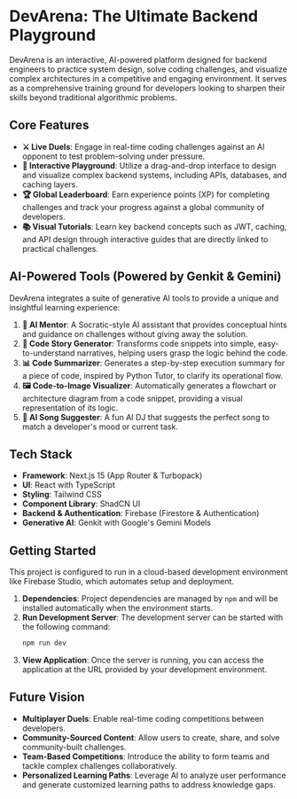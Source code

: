 # DevArena: The Ultimate Backend Playground

DevArena is an interactive, AI-powered platform designed for backend engineers to practice system design, solve coding challenges, and visualize complex architectures in a competitive and engaging environment. It serves as a comprehensive training ground for developers looking to sharpen their skills beyond traditional algorithmic problems.

## Core Features

- **⚔️ Live Duels**: Engage in real-time coding challenges against an AI opponent to test problem-solving under pressure.
- **🎨 Interactive Playground**: Utilize a drag-and-drop interface to design and visualize complex backend systems, including APIs, databases, and caching layers.
- **🏆 Global Leaderboard**: Earn experience points (XP) for completing challenges and track your progress against a global community of developers.
- **📚 Visual Tutorials**: Learn key backend concepts such as JWT, caching, and API design through interactive guides that are directly linked to practical challenges.

## AI-Powered Tools (Powered by Genkit & Gemini)

DevArena integrates a suite of generative AI tools to provide a unique and insightful learning experience:

1.  **🧠 AI Mentor**: A Socratic-style AI assistant that provides conceptual hints and guidance on challenges without giving away the solution.
2.  **📜 Code Story Generator**: Transforms code snippets into simple, easy-to-understand narratives, helping users grasp the logic behind the code.
3.  **📊 Code Summarizer**: Generates a step-by-step execution summary for a piece of code, inspired by Python Tutor, to clarify its operational flow.
4.  **🖼️ Code-to-Image Visualizer**: Automatically generates a flowchart or architecture diagram from a code snippet, providing a visual representation of its logic.
5.  **🎵 AI Song Suggester**: A fun AI DJ that suggests the perfect song to match a developer's mood or current task.

## Tech Stack

-   **Framework**: Next.js 15 (App Router & Turbopack)
-   **UI**: React with TypeScript
-   **Styling**: Tailwind CSS
-   **Component Library**: ShadCN UI
-   **Backend & Authentication**: Firebase (Firestore & Authentication)
-   **Generative AI**: Genkit with Google's Gemini Models

## Getting Started

This project is configured to run in a cloud-based development environment like Firebase Studio, which automates setup and deployment.

1.  **Dependencies**: Project dependencies are managed by `npm` and will be installed automatically when the environment starts.
2.  **Run Development Server**: The development server can be started with the following command:
    ```bash
    npm run dev
    ```
3.  **View Application**: Once the server is running, you can access the application at the URL provided by your development environment.

## Future Vision

-   **Multiplayer Duels**: Enable real-time coding competitions between developers.
-   **Community-Sourced Content**: Allow users to create, share, and solve community-built challenges.
-   **Team-Based Competitions**: Introduce the ability to form teams and tackle complex challenges collaboratively.
-   **Personalized Learning Paths**: Leverage AI to analyze user performance and generate customized learning paths to address knowledge gaps.
